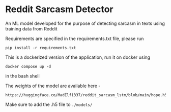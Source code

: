 # Reddit Sarcasm Detector

An ML model developed for the purpose of detecting sarcasm in texts using training data from Reddit

Requirements are specified in the requirements.txt file, please run

```
pip install -r requirements.txt
```

This is a dockerized version of the application, run it on docker using

```
docker compose up -d
```
in the bash shell

The weights of the model are available here - 

```
https://huggingface.co/MadElf1337/reddit_sarcasm_lstm/blob/main/hope.h5
```

Make sure to add the .h5 file to `./models/`
